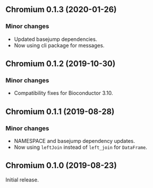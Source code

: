 ## Chromium 0.1.3 (2020-01-26)

### Minor changes

- Updated basejump dependencies.
- Now using cli package for messages.

## Chromium 0.1.2 (2019-10-30)

### Minor changes

- Compatibility fixes for Bioconductor 3.10.

## Chromium 0.1.1 (2019-08-28)

### Minor changes

- NAMESPACE and basejump dependency updates.
- Now using `leftJoin` instead of `left_join` for `DataFrame`.

## Chromium 0.1.0 (2019-08-23)

Initial release.
